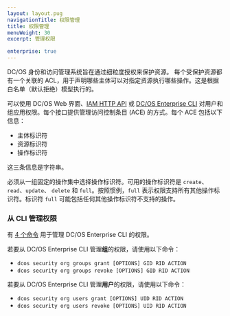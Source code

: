 ```yaml
---
layout: layout.pug
navigationTitle: 权限管理
title: 权限管理
menuWeight: 30
excerpt: 管理权限

enterprise: true
---
```

<!-- The source repository for this topic is https://github.com/dcos/dcos-docs-site -->


DC/OS 身份和访问管理系统旨在通过细粒度授权来保护资源。
每个受保护资源都有一个关联的 ACL，用于声明哪些主体可以对指定资源执行哪些操作。这是根据白名单（默认拒绝）模型执行的。

可以使用 DC/OS Web 界面、[IAM HTTP API](/zh/1.11/security/ent/iam-api/) 或 [DC/OS Enterprise CLI](/zh/1.11/cli/enterprise-cli/) 对用户和组应用权限。每个接口提供管理访问控制条目 (ACE) 的方式。每个 ACE 包括以下信息：

* 主体标识符
* 资源标识符
* 操作标识符

这三条信息是字符串。

必须从一组固定的操作集中选择操作标识符。可用的操作标识符是 `create`、`read`、`update`、 `delete` 和 `full`。按照惯例，`full` 表示权限支持所有其他操作标识符。标识符 `full` 可能包括任何其他操作标识符不支持的操作。

### 从 CLI 管理权限

有 [4 个命令](zh/1.11/cli/command-reference/dcos-security/#dcos-security-org) 用于管理 DC/OS Enterprise CLI 的权限。

若要从 DC/OS Enterprise CLI 管理**组**的权限，请使用以下命令：

* `dcos security org groups grant [OPTIONS] GID RID ACTION`
* `dcos security org groups revoke [OPTIONS] GID RID ACTION`

若要从 DC/OS Enterprise CLI 管理**用户**的权限，请使用以下命令：

* `dcos security org users grant [OPTIONS] UID RID ACTION`
* `dcos security org users revoke [OPTIONS] UID RID ACTION`
